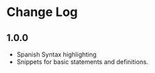 # Change Log

## 1.0.0
- Spanish Syntax highlighting
- Snippets for basic statements and definitions.